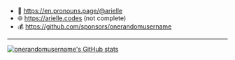 - 💜 https://en.pronouns.page/@arielle
- 🌐 https://arielle.codes (not complete)
- 💰 https://github.com/sponsors/onerandomusername


---

[![onerandomusername's GitHub stats](https://github-readme-stats.vercel.app/api?username=onerandomusername)](https://github.com/anuraghazra/github-readme-stats)
